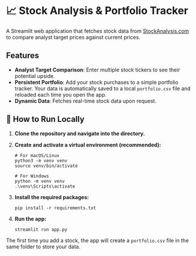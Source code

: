# 📈 Stock Analysis & Portfolio Tracker

A Streamlit web application that fetches stock data from [StockAnalysis.com](https://stockanalysis.com/) to compare analyst target prices against current prices.

## Features

- **Analyst Target Comparison**: Enter multiple stock tickers to see their potential upside.
- **Persistent Portfolio**: Add your stock purchases to a simple portfolio tracker. Your data is automatically saved to a local `portfolio.csv` file and reloaded each time you open the app.
- **Dynamic Data**: Fetches real-time stock data upon request.

## 🚀 How to Run Locally

1. **Clone the repository and navigate into the directory.**

2. **Create and activate a virtual environment (recommended):**
    ```
    # For macOS/Linux
    python3 -m venv venv
    source venv/bin/activate

    # For Windows
    python -m venv venv
    .\venv\Scripts\activate
    ```

3. **Install the required packages:**
    ```
    pip install -r requirements.txt
    ```

4. **Run the app:**
    ```
    streamlit run app.py
    ```

The first time you add a stock, the app will create a `portfolio.csv` file in the same folder to store your data.
